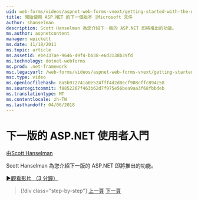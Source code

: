 ```yaml
---
uid: web-forms/videos/aspnet-web-forms-vnext/getting-started-with-the-next-version-of-aspnet
title: 開始使用 ASP.NET 的下一個版本 |Microsoft 文件
author: shanselman
description: Scott Hanselman 為您介紹下一版的 ASP.NET 即將推出的功能。
ms.author: aspnetcontent
manager: wpickett
ms.date: 11/18/2011
ms.topic: article
ms.assetid: ebe337ae-9646-49f4-bb38-e6d3138b39fd
ms.technology: dotnet-webforms
ms.prod: .net-framework
msc.legacyurl: /web-forms/videos/aspnet-web-forms-vnext/getting-started-with-the-next-version-of-aspnet
msc.type: video
ms.openlocfilehash: 8a5b972741a0e524fff4d2d8ecf908cffc894c58
ms.sourcegitcommit: f8852267f463b62d7f975e56bea9aa3f68fbbdeb
ms.translationtype: MT
ms.contentlocale: zh-TW
ms.lasthandoff: 04/06/2018
---
```

<a name="getting-started-with-the-next-version-of-aspnet"></a>下一版的 ASP.NET 使用者入門
====================
由[Scott Hanselman](https://github.com/shanselman)

Scott Hanselman 為您介紹下一版的 ASP.NET 即將推出的功能。

[&#9654;觀看影片 （3 分鐘）](https://channel9.msdn.com/Blogs/ASP-NET-Site-Videos/getting-started-with-the-next-version-of-aspnet)

> [!div class="step-by-step"]
> [上一頁](aspnet-vnext-videos-bundling-and-minification.md)
> [下一頁](aspnet-and-web-tools-20122.md)

